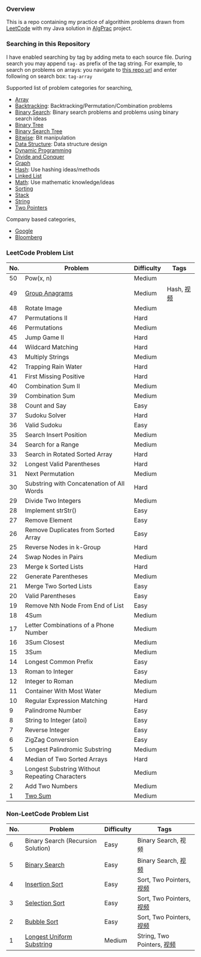### Overview
This is a repo containing my practice of algorithim problems drawn from [LeetCode](https://leetcode.com/problemset/all/) with my Java solution in [AlgPrac](https://github.com/starwavelin/AlgorithmPractice/tree/master/AlgPrac) project.


### Searching in this Repository
I have enabled searching by tag by adding meta to each source file. During search you may append `tag-` as prefix of the tag string. 
For example, to search on problems on arrays: you navigate to [this repo url](https://github.com/starwavelin/AlgorithmPractice) and enter following on search box: `tag-array`

Supported list of problem categories for searching,
 * [Array](https://github.com/starwavelin/AlgorithmPractice/search?utf8=%E2%9C%93&q=tag-array)
 * [Backtracking](https://github.com/starwavelin/AlgorithmPractice/search?utf8=%E2%9C%93&q=tag-backtracking): Backtracking/Permutation/Combination problems
 * [Binary Search](https://github.com/starwavelin/AlgorithmPractice/search?utf8=%E2%9C%93&q=tag-binarySearch): Binary search problems and problems using binary search ideas
 * [Binary Tree](https://github.com/starwavelin/AlgorithmPractice/search?utf8=%E2%9C%93&q=tag-binary-tree)
 * [Binary Search Tree](https://github.com/starwavelin/AlgorithmPractice/search?utf8=%E2%9C%93&q=tag-binary-search-tree)
 * [Bitwise](https://github.com/starwavelin/AlgorithmPractice/search?utf8=%E2%9C%93&q=tag-bitwise): Bit manipulation
 * [Data Structure](https://github.com/starwavelin/AlgorithmPractice/search?utf8=%E2%9C%93&q=tag-data-structure): Data structure design
 * [Dynamic Programming](https://github.com/starwavelin/AlgorithmPractice/search?utf8=%E2%9C%93&q=tag-dp)
 * [Divide and Conquer](https://github.com/starwavelin/AlgorithmPractice/search?utf8=%E2%9C%93&q=tag-divide-and-conquer)
 * [Graph](https://github.com/starwavelin/AlgorithmPractice/search?utf8=%E2%9C%93&q=tag-graph)
 * [Hash](https://github.com/starwavelin/AlgorithmPractice/search?utf8=%E2%9C%93&q=tag-hash): Use hashing ideas/methods
 * [Linked List](https://github.com/starwavelin/AlgorithmPractice/search?utf8=%E2%9C%93&q=tag-linked-list)
 * [Math](https://github.com/starwavelin/AlgorithmPractice/search?utf8=%E2%9C%93&q=tag-math): Use mathematic knowledge/ideas
 * [Sorting](https://github.com/starwavelin/AlgorithmPractice/search?utf8=%E2%9C%93&q=tag-sort)
 * [Stack](https://github.com/starwavelin/AlgorithmPractice/search?utf8=%E2%9C%93&q=tag-stack)
 * [String](https://github.com/starwavelin/AlgorithmPractice/search?utf8=%E2%9C%93&q=tag-string)
 * [Two Pointers](https://github.com/starwavelin/AlgorithmPractice/search?utf8=%E2%9C%93&q=tag-two-pointers)
 

Company based categories,
 * [Google](https://github.com/starwavelin/AlgorithmPractice/search?utf8=%E2%9C%93&q=tag-google)
 * [Bloomberg](https://github.com/starwavelin/AlgorithmPractice/search?utf8=%E2%9C%93&q=tag-bloomberg)

### LeetCode Problem List
| No. | Problem   | Difficulty  | Tags  |
| ----|-----------|-------------|-------|
| 50  | Pow(x, n) |	Medium | |
| 49  | [Group Anagrams](AlgPrac/src/hash/GroupAnagrams.java) |	Medium | Hash, [视频](https://www.youtube.com/watch?v=G0WEebYHJ-E)|
| 48  | Rotate Image |	Medium | |
| 47  | Permutations II | Hard | |
| 46  | Permutations |	Medium | |
| 45  |	Jump Game II	| Hard | |
| 44  |	Wildcard Matching	| Hard | |
| 43  |	Multiply Strings |	Medium ||
| 42  |	Trapping Rain Water	| Hard ||
| 41  |	First Missing Positive	| Hard ||
| 40  |	Combination Sum II	| Medium ||
| 39  |	Combination Sum	| Medium ||
| 38  |	Count and Say |	Easy ||
| 37  |	Sudoku Solver |	Hard ||
| 36  |	Valid Sudoku	| Easy ||
| 35  |	Search Insert Position	| Medium ||
| 34  |	Search for a Range	| Medium ||
| 33  |	Search in Rotated Sorted Array	| Hard ||
| 32  |	Longest Valid Parentheses	| Hard ||
| 31  |	Next Permutation		| Medium ||
| 30  |	Substring with Concatenation of All Words	| Hard ||
| 29  |	Divide Two Integers		| Medium ||
| 28  |	Implement strStr()	| Easy ||
| 27  |	Remove Element		| Easy ||
| 26  |	Remove Duplicates from Sorted Array		| Easy ||
| 25  |	Reverse Nodes in k-Group		| Hard ||
| 24  |	Swap Nodes in Pairs		| Medium ||
| 23  |	Merge k Sorted Lists	| Hard ||
| 22  |	Generate Parentheses	| Medium ||
| 21  |	Merge Two Sorted Lists	| Easy ||
| 20  |	Valid Parentheses		| Easy ||
| 19  |	Remove Nth Node From End of List	| Easy ||
| 18  |	4Sum	| Medium ||
| 17  |	Letter Combinations of a Phone Number	| Medium ||
| 16  |	3Sum Closest	| Medium ||
| 15  |	3Sum		| Medium ||
| 14  |	Longest Common Prefix	| Easy ||
| 13  |	Roman to Integer		| Easy ||
| 12  | Integer to Roman		| Medium ||
| 11  |	Container With Most Water		| Medium ||
| 10  |	Regular Expression Matching		| Hard ||
| 9	  | Palindrome Number		| Easy ||
| 8	  | String to Integer (atoi)	| Easy ||
| 7	  | Reverse Integer	| Easy ||
| 6	  | ZigZag Conversion	| Easy ||
| 5	  | Longest Palindromic Substring	| Medium ||
| 4	  | Median of Two Sorted Arrays	| Hard ||
| 3   | Longest Substring Without Repeating Characters | Medium |  |
| 2   | Add Two Numbers | Medium |  |
| 1   | [Two Sum](AlgPrac/src/array/TwoSum.java)  | Medium |  |


### Non-LeetCode Problem List
| No. | Problem   | Difficulty  | Tags  |
| ----|-----------|-------------|-------|
| 6   | Binary Search (Recursion Solution) | Easy | Binary Search, 视频 |
| 5   | [Binary Search](AlgPrac/src/binarySearch/BinarySearch.java) | Easy | Binary Search, [视频](https://www.youtube.com/watch?v=J0NTXwqIO4U) |
| 4   | [Insertion Sort](AlgPrac/src/sorting/InsertionSort.java)  | Easy | Sort, Two Pointers, [视频](https://www.youtube.com/watch?v=ys6-TlRqAo8) |
| 3   | [Selection Sort](AlgPrac/src/sorting/SelectionSort.java)  | Easy | Sort, Two Pointers, [视频](https://www.youtube.com/watch?v=TPA2FzUJRKM) |
| 2   | [Bubble Sort](AlgPrac/src/sorting/BubbleSort.java)  | Easy | Sort, Two Pointers, [视频](https://www.youtube.com/watch?v=kKLwS9jv8Yc) |
| 1   | [Longest Uniform Substring](AlgPrac/src/string/LongestSubstringWithRepeatingCharacters.java)  | Medium | String, Two Pointers, [视频](https://www.youtube.com/watch?v=U2LLrtePzhc) |
 